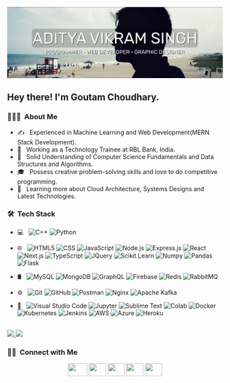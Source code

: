 <img src="https://raw.githubusercontent.com/AVS1508/AVS1508/master/assets/Aditya%20Vikram%20Singh%20Banner.png">

<h2> Hey there! I'm Goutam Choudhary.</h2>

<h3> 👨🏻‍💻 &nbsp;About Me </h3>

- ✍️ &nbsp; Experienced in Machine Learning and Web Development(MERN Stack Development).
- 💼 &nbsp; Working as a Technology Trainee at RBL Bank, India.
- 🤔 &nbsp; Solid Understanding of Computer Science Fundamentals and Data Structures and Algorithms.
- 🎓 &nbsp; Possess creative problem-solving skills and love to do competitive programming.
- 🌱 &nbsp; Learning more about Cloud Architecture, Systems Designs and Latest Technologies.


<h3> 🛠 &nbsp;Tech Stack</h3>

- 💻 &nbsp;
  ![C++](https://img.shields.io/badge/C%2B%2B-00599C?style=for-the-badge&logo=c%2B%2B&logoColor=white)
  ![Python](https://img.shields.io/badge/Python-3776AB?style=for-the-badge&logo=python&logoColor=white)
- 🌐 &nbsp;
  ![HTML5](https://img.shields.io/badge/HTML5-E34F26?style=for-the-badge&logo=html5&logoColor=white)
  ![CSS](https://img.shields.io/badge/CSS3-1572B6?style=for-the-badge&logo=css3&logoColor=white)
  ![JavaScript](https://img.shields.io/badge/JavaScript-F7DF1E?style=for-the-badge&logo=javascript&logoColor=black)
  ![Node.js](https://img.shields.io/badge/Node.js-339933?style=for-the-badge&logo=nodedotjs&logoColor=white)
  ![Express.js](https://img.shields.io/badge/Express.js-000000?style=for-the-badge&logo=express&logoColor=white)
  ![React](https://img.shields.io/badge/React-20232A?style=for-the-badge&logo=react&logoColor=61DAFB)
  ![Next.js](https://img.shields.io/badge/next.js-000000?style=for-the-badge&logo=nextdotjs&logoColor=white)
  ![TypeScript](https://img.shields.io/badge/TypeScript-007ACC?style=for-the-badge&logo=typescript&logoColor=white)
  ![JQuery](https://img.shields.io/badge/jQuery-0769AD?style=for-the-badge&logo=jquery&logoColor=white)
  ![Scikit Learn](https://img.shields.io/badge/scikit_learn-F7931E?style=for-the-badge&logo=scikit-learn&logoColor=white)
  ![Numpy](https://img.shields.io/badge/Numpy-777BB4?style=for-the-badge&logo=numpy&logoColor=white)
  ![Pandas](https://img.shields.io/badge/Pandas-2C2D72?style=for-the-badge&logo=pandas&logoColor=white)
  ![Flask](https://img.shields.io/badge/Flask-000000?style=for-the-badge&logo=flask&logoColor=white)
  
- 🛢 &nbsp;
  ![MySQL](https://img.shields.io/badge/MySQL-00000F?style=for-the-badge&logo=mysql&logoColor=white)
  ![MongoDB](https://img.shields.io/badge/MongoDB-4EA94B?style=for-the-badge&logo=mongodb&logoColor=white)
  ![GraphQL](https://img.shields.io/badge/GraphQl-E10098?style=for-the-badge&logo=graphql&logoColor=white)
  ![Firebase](https://img.shields.io/badge/firebase-ffca28?style=for-the-badge&logo=firebase&logoColor=black)
  ![Redis](https://img.shields.io/badge/redis-%23DD0031.svg?&style=for-the-badge&logo=redis&logoColor=white)
  ![RabbitMQ](https://img.shields.io/badge/rabbitmq-%23FF6600.svg?&style=for-the-badge&logo=rabbitmq&logoColor=white)
  
- ⚙️ &nbsp;
  ![Git](https://img.shields.io/badge/Git-F05032?style=for-the-badge&logo=git&logoColor=white)
  ![GitHub](https://img.shields.io/badge/GitHub-100000?style=for-the-badge&logo=github&logoColor=white)
  ![Postman](https://img.shields.io/badge/Postman-FF6C37?style=for-the-badge&logo=Postman&logoColor=white)
  ![Nginx](https://img.shields.io/badge/Nginx-009639?style=for-the-badge&logo=nginx&logoColor=white)
  ![Apache Kafka](https://img.shields.io/badge/Apache_Kafka-231F20?style=for-the-badge&logo=apache-kafka&logoColor=white)
  
- 🔧 &nbsp;
  ![Visual Studio Code](https://img.shields.io/badge/Visual_Studio_Code-0078D4?style=for-the-badge&logo=visual%20studio%20code&logoColor=white)
  ![Jupyter](https://img.shields.io/badge/Jupyter-F37626.svg?&style=for-the-badge&logo=Jupyter&logoColor=white)
  ![Sublime Text](https://img.shields.io/badge/sublime_text-%23575757.svg?&style=for-the-badge&logo=sublime-text&logoColor=important)
  ![Colab](https://img.shields.io/badge/Colab-F9AB00?style=for-the-badge&logo=googlecolab&color=525252)
  ![Docker](https://img.shields.io/badge/Docker-2CA5E0?style=for-the-badge&logo=docker&logoColor=white)
  ![Kubernetes](https://img.shields.io/badge/kubernetes-326ce5.svg?&style=for-the-badge&logo=kubernetes&logoColor=white)
  ![Jenkins](https://img.shields.io/badge/Jenkins-D24939?style=for-the-badge&logo=Jenkins&logoColor=white)
  ![AWS](https://img.shields.io/badge/Amazon_AWS-232F3E?style=for-the-badge&logo=amazon-aws&logoColor=white)
  ![Azure](https://img.shields.io/badge/microsoft%20azure-0089D6?style=for-the-badge&logo=microsoft-azure&logoColor=white)
  ![Heroku](https://img.shields.io/badge/Heroku-430098?style=for-the-badge&logo=heroku&logoColor=white)

<br/>

<a href="https://github.com/AVS1508">
  <img height="180em" src="https://github-readme-stats.vercel.app/api?username=GoutamChoudhary&theme=buefy&show_icons=true" />
  <img height="180em" src="https://github-readme-stats.vercel.app/api/top-langs/?username=GoutamChoudhary&theme=buefy&layout=compact" />
</a>

<br/>

<h3> 🤝🏻 &nbsp;Connect with Me </h3>

<p align="center">
  <a href="https://www.linkedin.com/in/goutam-choudhary/" alt="Linkedin"><img src="https://img.flaticon.com/icons/png/512/174/174857.png?size=1200x630f&pad=10,10,10,10&ext=png&bg=FFFFFFFF" height="30" width="45"></a>
  <a href="https://www.instagram.com/call.me.gautii/" alt="Facebook"><img src="https://upload.wikimedia.org/wikipedia/commons/thumb/a/a5/Instagram_icon.png/1024px-Instagram_icon.png" height="30" width="40"></a>
  <a href="https://codeforces.com/profile/Goutam_Choudhary" alt="Codechef"><img src="https://play-lh.googleusercontent.com/zaldniLc2XTBhNlCDR4hcD5bcRYHZ56_lO0yA2Qu-cADShy1_HDWrICSvv0EPTX79WY" height="30" width="40"></a>
  <a href="https://leetcode.com/Goutam_Choudhary/" alt="Leetcode"><img src="https://cdn.iconscout.com/icon/free/png-512/leetcode-3628885-3030025.png" height="30" width="40"></a>
  <a href="mailto:goutamchoudhary4053@gmail.com" alt="Contact me"><img src="https://storage.googleapis.com/gweb-uniblog-publish-prod/images/Gmail.max-1100x1100.png" height="30" width="40"></a>
</p>
